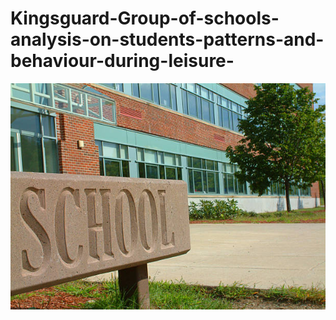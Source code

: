 # Kingsguard-Group-of-schools-analysis-on-students-patterns-and-behaviour-during-leisure-

![](sch.jpg)

